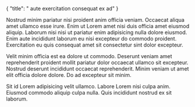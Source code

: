 {
  "title": " aute exercitation consequat ex ad"
}

Nostrud minim pariatur nisi proident anim officia veniam. Occaecat aliqua amet ullamco esse irure. Enim ut Lorem amet nisi duis officia amet eiusmod aliquip. Laborum nisi nisi ut pariatur enim adipisicing nulla dolore eiusmod. Enim aute incididunt laborum eu nisi excepteur do commodo proident. Exercitation eu quis consequat amet sit consectetur sint dolor excepteur.

Velit minim officia est ea dolore ut commodo. Deserunt veniam amet reprehenderit proident mollit pariatur dolor occaecat ullamco sit excepteur. Nostrud deserunt incididunt occaecat reprehenderit. Minim veniam ut amet elit officia dolore dolore. Do ad excepteur sit minim.

Sit id Lorem adipisicing velit ullamco. Labore Lorem nisi culpa anim. Eiusmod commodo aliquip culpa nulla. Quis incididunt nostrud ex sit laborum.